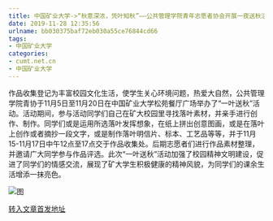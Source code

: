 ```yaml
---
title: 中国矿业大学->“秋意深浓，凭叶知秋”——公共管理学院青年志愿者协会开展一夜送秋活动 | cumt.net.cn
date: 2019-11-28 12:35:56
urlname: bb030375baf72eb030a55ce76844cd66
tags: 
- 中国矿业大学
categories:
- cumt.net.cn
- 中国矿业大学
---
```

作品收集登记为丰富校园文化生活，使学生关心环境问题，热爱大自然，公共管理学院青协于11月5日至11月20日在中国矿业大学松苑餐厅广场举办了“一叶送秋”活动。活动期间，参与活动同学们自己在矿大校园里寻找落叶素材，并亲手进行创作、制作。同学们或是运用所选落叶发挥想象，在纸上拼出创意图画，或是在落叶上创作或者摘抄一段文字，或是制作落叶明信片、标本、工艺品等等，并于11月15-11月17日中午12点至17点交于作品收集处。后期志愿者们进行作品素材整理，并邀请广大同学参与作品评选。此次“一叶送秋”活动加强了校园精神文明建设，促进了同学们的情感交流，展现了矿大学生积极健康的精神风貌，为同学们的课余生活增添一抹亮色。

![图](http://xwzx.cumt.edu.cn/_upload/article/images/ea/23/bbedb2e74e0d9e9c785651eca1fb/ff153bc7-a1a0-4089-b37c-c6f421c71480.jpeg)

[转入文章首发地址](http://xwzx.cumt.edu.cn/6a/d7/c523a551639/page.htm)